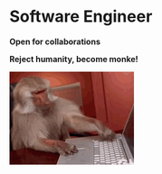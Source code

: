 # Software Engineer


**Open for collaborations**



**Reject humanity, become monke!**


 ![mpnke](monke.gif)

    

